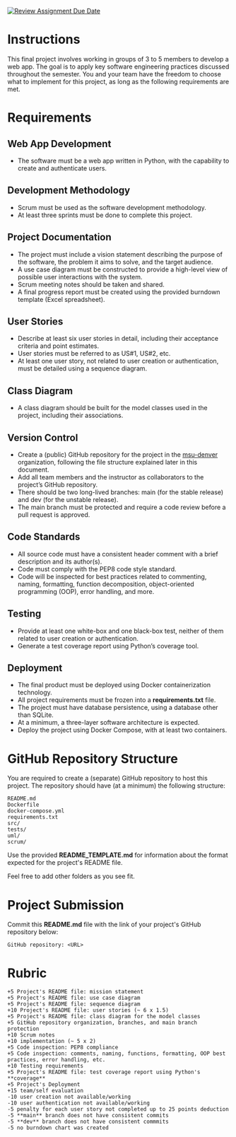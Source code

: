 [![Review Assignment Due Date](https://classroom.github.com/assets/deadline-readme-button-22041afd0340ce965d47ae6ef1cefeee28c7c493a6346c4f15d667ab976d596c.svg)](https://classroom.github.com/a/hkiYfuZI)
# Instructions

This final project involves working in groups of 3 to 5 members to develop a web app. The goal is to apply key software engineering practices discussed throughout the semester. You and your team have the freedom to choose what to implement for this project, as long as the following requirements are met. 

# Requirements 

## Web App Development

* The software must be a web app written in Python, with the capability to create and authenticate users.

## Development Methodology

* Scrum must be used as the software development methodology.
* At least three sprints must be done to complete this project. 

## Project Documentation

* The project must include a vision statement describing the purpose of the software, the problem it aims to solve, and the target audience.
* A use case diagram must be constructed to provide a high-level view of possible user interactions with the system.
* Scrum meeting notes should be taken and shared. 
* A final progress report must be created using the provided burndown template (Excel spreadsheet). 

## User Stories

* Describe at least six user stories in detail, including their acceptance criteria and point estimates.
* User stories must be referred to as US#1, US#2, etc.
* At least one user story, not related to user creation or authentication, must be detailed using a sequence diagram.

## Class Diagram

* A class diagram should be built for the model classes used in the project, including their associations.

## Version Control

* Create a (public) GitHub repository for the project in the [msu-denver](https://github.com/msu-denver/) organization, following the file structure explained later in this document.
* Add all team members and the instructor as collaborators to the project’s GitHub repository.
* There should be two long-lived branches: main (for the stable release) and dev (for the unstable release).
* The main branch must be protected and require a code review before a pull request is approved.

## Code Standards

* All source code must have a consistent header comment with a brief description and its author(s).
* Code must comply with the PEP8 code style standard.
* Code will be inspected for best practices related to commenting, naming, formatting, function decomposition, object-oriented programming (OOP), error handling, and more.

## Testing

* Provide at least one white-box and one black-box test, neither of them related to user creation or authentication.
* Generate a test coverage report using Python’s coverage tool.

## Deployment

* The final product must be deployed using Docker containerization technology.
* All project requirements must be frozen into a **requirements.txt** file.
* The project must have database persistence, using a database other than SQLite. 
* At a minimum, a three-layer software architecture is expected.
* Deploy the project using Docker Compose, with at least two containers.

# GitHub Repository Structure 

You are required to create a (separate) GitHub repository to host this project. The repository should have (at a minimum) the following structure: 

```
README.md
Dockerfile
docker-compose.yml
requirements.txt
src/
tests/
uml/
scrum/
```

Use the provided **README_TEMPLATE.md** for information about the format expected for the project's README file. 

Feel free to add other folders as you see fit. 

# Project Submission

Commit this **README.md** file with the link of your project's GitHub repository below: 

```
GitHub repository: <URL>
```

# Rubric

```
+5 Project's README file: mission statement
+5 Project's README file: use case diagram
+5 Project's README file: sequence diagram 
+10 Project's README file: user stories (~ 6 x 1.5)
+5 Project's README file: class diagram for the model classes
+5 GitHub repository organization, branches, and main branch protection
+10 Scrum notes
+10 implementation (~ 5 x 2)
+5 Code inspection: PEP8 compliance 
+5 Code inspection: comments, naming, functions, formatting, OOP best practices, error handling, etc.
+10 Testing requirements
+5 Project's README file: test coverage report using Python's **coverage**
+5 Project's Deployment
+15 team/self evaluation
-10 user creation not available/working
-10 user authentication not available/working 
-5 penalty for each user story not completed up to 25 points deduction
-5 **main** branch does not have consistent commits 
-5 **dev** branch does not have consistent commmits
-5 no burndown chart was created
```